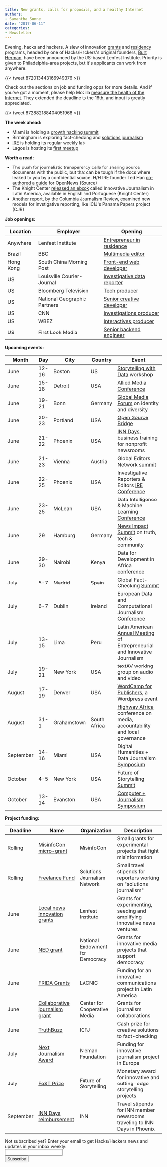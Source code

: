 ```yaml
---
title: New grants, calls for proposals, and a healthy Internet
authors:
- Samantha Sunne
date: "2017-06-11"
categories:
- Newsletter
---
```


Evening, hacks and hackers. A slew of innovation [grants](https://www.lenfestinstitute.org/grants/) and [residency](https://www.lenfestinstitute.org/residencies/) programs, headed by one of Hacks/Hackers's original founders, [Burt Herman](https://twitter.com/burtherman), have been announced by the US-based Lenfest Institute. Priority is given to Philadelphia-area projects, but it's applicants can work from anywhere. 

{{< tweet 872013443166949376 >}}

Check out the sections on job and funding opps for more details. And if you've got a moment, please help Mozilla [measure the health of the Internet](https://indicators.internethealthreport.org/?utm_source=newsletter-mofo&utm_medium=email&utm_campaign=IH-survey&utm_content=callout1&utm_term=4099846&tab=Show%20all). They extended the deadline to the 16th, and input is greatly appreciated.

{{< tweet 872882188404051968 >}}

**The week ahead:**

* Miami is holding a [growth hacking summit](http://hacks/Hackers%20Miami:%20Miami%27s%201st%20Growth%20Hacking%20Summit)
* Birmingham is exploring fact-checking and [solutions journalism](https://www.meetup.com/Hacks-Hackers-Birmingham/events/240446803/)
* [IRE](https://www.meetup.com/hackshackersIRE/) is holding its regular weekly lab
* Lagos is hosting its [first meetup](https://docs.google.com/forms/d/e/1FAIpQLSfCsCQrePluwsfvVuKQIkfuw8Yz1f5lQU34CAXOSr1RsETYvA/viewform)

**Worth a read:**

* The push for journalistic transparency calls for sharing source documents with the public, but that can be tough if the docs where leaked to you by a confidential source. H/H IRE founder Ted Han [co-authored a guide](https://source.opennews.org/articles/how-protect-your-sources-when-releasing-sensitive-/) for OpenNews (Source)
* The Knight Center [released an ebook](https://knightcenter.utexas.edu/blog/00-18383-knight-center%E2%80%99s-e-book-%E2%80%9Cinnovative-journalism-latin-america%E2%80%9D-now-also-available-englis) called Innovative Journalism in Latin America, available in English and Portuguese (Knight Center)
* [Another report](https://www.cjr.org/tow_center/a-new-model-for-high-impact-investigative-reporting.php), by the Columbia Journalism Review, examined new models for invstigative reporting, like ICIJ's Panama Papers project (CJR)

**Job openings:**

| Location | Employer | Opening |
| ------ | -------- | ----------- |
Anywhere | Lenfest Institute | [Entrepreneur in residence](https://www.lenfestinstitute.org/residencies/)
Brazil | BBC | [Multimedia editor](http://ijnet.org/en/opportunities/bbc-seeks-multimedia-editor-brazil)
Hong Kong | South China Morning Post | [Front-end web developer](http://www.cpjobs.com/hk/job/web-developer-frontend-ref-jaf-dit-wdf-1748038)
US | Louisville Courier-Journal | [Investigative data reporter](http://ire.org/jobs/job/1011/)
US | Bloomberg Television | [Tech producer](http://talkingbiznews.com/biz-news-help-wanted/bloomberg-television-seeks-producer-for-tech-coverage/)
US | National Geographic Partners | [Senior creative developer](https://codepen.io/job/okXeKz)
US | CNN | [Investigations producer](https://www.turnerjobs.com/job/new-york/producer-cnn-investigations/1174/4789063)
US | WBEZ | [Interactives producer](https://chk.tbe.taleo.net/chk01/ats/careers/requisition.jsp?org=WBEZ&cws=1&rid=259)
US | First Look Media | [Senior backend engineer](https://boards.greenhouse.io/firstlookmedia/jobs/710082#.WTnVFRPyvVo)

**Upcoming events:**

| Month | Day | City | Country | Event |
| ----- | --- | ---- | ------- | ----- |
June | 12-16 | Boston | US | [Storytelling with Data](http://www.bu.edu/today/2017/data-storytelling-is-for-everyone/) workshop
June | 15-18 | Detroit | USA | [Allied Media Conference](https://www.alliedmedia.org/amc)
June | 19-21 | Bonn | Germany | [Global Media Forum](http://www.dw.com/en/global-media-forum/global-media-forum/s-101219) on identity and diversity
June | 20-23 | Portland | USA | [Open Source Bridge](http://opensourcebridge.org/)
June | 21-22 | Phoenix | USA | [INN Days](https://www.eventbrite.com/e/inn-days-2017-growing-the-business-of-nonprofit-news-tickets-33152766818), business training for nonprofit newsrooms
June | 21-23 | Vienna | Austria | Global Editors Network [summit](https://events.bizzabo.com/201051/page/1009031/gen-summit-2017)
June | 22-25 | Phoenix | USA | Investigative Reporters & Editors [IRE Conference]([http://www.ire.org/conferences/ire2017/](http://www.ire.org/conferences/ire2017/))
June | 23-25 | McLean | USA | Data Intelligence & Machine Learning [Conference](http://www.data-intelligence.ai/)
June | 29 | Hamburg | Germany | [News Impact Summit](https://newsimpact.io/summits/hamburg-17) on truth, tech & community
June | 29-30 | Nairobi | Kenya | Data for Development in Africa [conference](http://code4sa.us8.list-manage1.com/track/click?u=11977a67604b965526b63ee6e&id=37c043ae17&e=d547841719)
July | 5-7 | Madrid | Spain | Global Fact-Checking [Summit](http://about.poynter.org/node/102080)
July | 6-7 | Dublin | Ireland | European Data and Computational Journalism [Conference](http://datajconf.com/)
July | 13-15 | Lima | Peru | Latin American [Annual Meeting](http://www.fnpi.org/es/fnpi/actividad/el-otro-encuentro-latinoamericano-anual-de-periodismo-emprendedor-e-innovador) of Entrepreneurial and Innovative Journalism
July | 19-21| New York | USA | [textAV](http://textav.tech) working group on audio and video
August | 17-19 | Denver | USA | [WordCamp for Publishers](https://2017-denver.journalist.wordcamp.org/), a Wordpress event
August | 31-1 | Grahamstown | South Africa | [Highway Africa](http://highwayafrica.ru.ac.za/) conference on media, accountability and local governance
September | 14-16 | Miami | USA | Digital Humanities + Data Journalism [Symposium](http://dhdjmiami.com/)
October | 4-5 | New York | USA | Future of Storytelling [Summit](https://futureofstorytelling.org/summit)
October | 13-14 | Evanston | USA | [Computer + Journalism Symposium](http://cj2017.northwestern.edu/)

**Project funding:**

| Deadline | Name | Organization | Description |
| -------- | ---- | ------------ | ----- |
Rolling | [MisinfoCon micro-grant](https://docs.google.com/forms/d/e/1FAIpQLScyX13mJU0DLUaoAFijjClCOUbzKrdqfFR2gMwv0eXVKJYXyQ/viewform?c=0&w=1) | MisinfoCon | Small grants for experimental projects that fight misinformation
Rolling | [Freelance Fund](http://solutionsjournalism.org/now-offering-travel-funds-freelancers/) | Solutions Journalism Network | Small travel stipends for reporters working on "solutions journalism"
June | [Local news innovation grants](https://www.lenfestinstitute.org/grants/) | Lenfest Institute | Grants for experimenting, seeding and amplifying innovative news ventures
June | [NED grant](http://www.ned.org/apply-for-grant/en/) | National Endowment for Democracy | Grants for innovative media projects that support democracy
June | [FRIDA Grants](http://programafrida.net/en/grants) | LACNIC | Funding for an innovative communications project in Latin America
June | [Collaborative journalism grant](http://centerforcooperativemedia.org/open-call-for-collaborative-reporting-projects-unveiled-at-collaborative-journalism-summit-heres-how-to-apply/) | Center for Cooperative Media | Grants for journalism collaborations
June | [TruthBuzz](https://medium.com/truthbuzz) | ICFJ | Cash prize for creative solutions to fact-checking
July | [Next Journalism Award](http://www.nextjournalism.eu/en/) | Nieman Foundation | Funding for innovative journalism project in Europe
July | [FoST Prize](https://futureofstorytelling.org/story/2017-fost-prize-submissions-are-open) | Future of Storytelling | Monetary award for innovative and cutting-edge storytelling projects
September | [INN Days reimbursement](https://form.jotform.com/60836014737961) | INN | Travel stipends for INN member newsrooms traveling to INN Days in Phoenix

<div id="mc_embed_signup"><form id="mc-embedded-subscribe-form" class="validate" action="//hackshackers.us1.list-manage.com/subscribe/post?u=c56f2e53d5ed6ef87f8aaa75c&amp;id=fb2bc6f10b" method="post" name="mc-embedded-subscribe-form" novalidate="" target="_blank">

<div id="mc_embed_signup_scroll">

<div class="mc-field-group"><label for="mce-EMAIL">Not subscribed yet? Enter your email to get Hacks/Hackers news and updates in your inbox weekly:  </label></div>

<div class="mc-field-group"><input id="mce-EMAIL" class="required email" name="EMAIL" type="email" value="" /></div>

<!-- real people should not fill this in and expect good things - do not remove this or risk form bot signups-->

<div style="position: absolute; left: -5000px;"><input tabindex="-1" name="b_c56f2e53d5ed6ef87f8aaa75c_fb2bc6f10b" type="text" value="" /></div>

<div class="clear"><input id="mc-embedded-subscribe" class="button" name="subscribe" type="submit" value="Subscribe" /></div>

</div>

</form></div>

<!--End mc_embed_signup-->

<meta name="twitter:card" content="summary">

<meta name="twitter:image:src" content="https://hackshackers.com/content-images/about/hackshackers_logomark.png">
